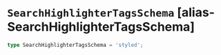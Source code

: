 # `SearchHighlighterTagsSchema` [alias-SearchHighlighterTagsSchema]
```typescript
type SearchHighlighterTagsSchema = 'styled';
```
